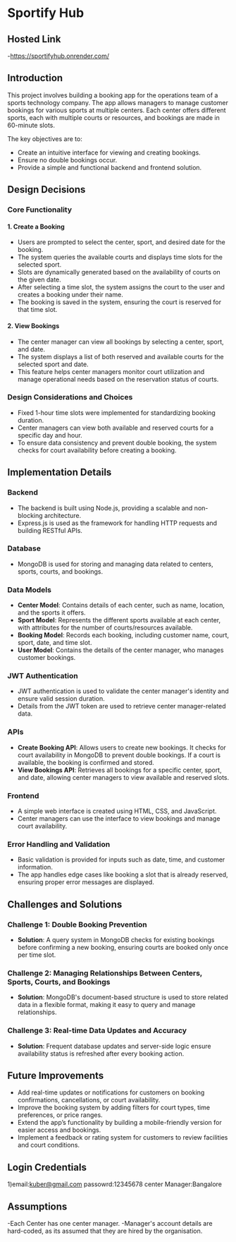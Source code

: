 # Sportify Hub

## Hosted Link

-https://sportifyhub.onrender.com/

## Introduction

This project involves building a booking app for the operations team of a sports technology company. The app allows managers to manage customer bookings for various sports at multiple centers. Each center offers different sports, each with multiple courts or resources, and bookings are made in 60-minute slots.

The key objectives are to:
- Create an intuitive interface for viewing and creating bookings.
- Ensure no double bookings occur.
- Provide a simple and functional backend and frontend solution.

## Design Decisions

### Core Functionality

#### 1. Create a Booking
- Users are prompted to select the center, sport, and desired date for the booking.
- The system queries the available courts and displays time slots for the selected sport.
- Slots are dynamically generated based on the availability of courts on the given date.
- After selecting a time slot, the system assigns the court to the user and creates a booking under their name.
- The booking is saved in the system, ensuring the court is reserved for that time slot.

#### 2. View Bookings
- The center manager can view all bookings by selecting a center, sport, and date.
- The system displays a list of both reserved and available courts for the selected sport and date.
- This feature helps center managers monitor court utilization and manage operational needs based on the reservation status of courts.

### Design Considerations and Choices
- Fixed 1-hour time slots were implemented for standardizing booking duration.
- Center managers can view both available and reserved courts for a specific day and hour.
- To ensure data consistency and prevent double booking, the system checks for court availability before creating a booking.

## Implementation Details

### Backend
- The backend is built using Node.js, providing a scalable and non-blocking architecture.
- Express.js is used as the framework for handling HTTP requests and building RESTful APIs.

### Database
- MongoDB is used for storing and managing data related to centers, sports, courts, and bookings.

### Data Models
- **Center Model**: Contains details of each center, such as name, location, and the sports it offers.
- **Sport Model**: Represents the different sports available at each center, with attributes for the number of courts/resources available.
- **Booking Model**: Records each booking, including customer name, court, sport, date, and time slot.
- **User Model**: Contains the details of the center manager, who manages customer bookings.

### JWT Authentication
- JWT authentication is used to validate the center manager's identity and ensure valid session duration.
- Details from the JWT token are used to retrieve center manager-related data.

### APIs
- **Create Booking API**: Allows users to create new bookings. It checks for court availability in MongoDB to prevent double bookings. If a court is available, the booking is confirmed and stored.
- **View Bookings API**: Retrieves all bookings for a specific center, sport, and date, allowing center managers to view available and reserved slots.

### Frontend
- A simple web interface is created using HTML, CSS, and JavaScript.
- Center managers can use the interface to view bookings and manage court availability.

### Error Handling and Validation
- Basic validation is provided for inputs such as date, time, and customer information.
- The app handles edge cases like booking a slot that is already reserved, ensuring proper error messages are displayed.

## Challenges and Solutions

### Challenge 1: Double Booking Prevention
- **Solution**: A query system in MongoDB checks for existing bookings before confirming a new booking, ensuring courts are booked only once per time slot.

### Challenge 2: Managing Relationships Between Centers, Sports, Courts, and Bookings
- **Solution**: MongoDB's document-based structure is used to store related data in a flexible format, making it easy to query and manage relationships.

### Challenge 3: Real-time Data Updates and Accuracy
- **Solution**: Frequent database updates and server-side logic ensure availability status is refreshed after every booking action.

## Future Improvements
- Add real-time updates or notifications for customers on booking confirmations, cancellations, or court availability.
- Improve the booking system by adding filters for court types, time preferences, or price ranges.
- Extend the app’s functionality by building a mobile-friendly version for easier access and bookings.
- Implement a feedback or rating system for customers to review facilities and court conditions.

## Login Credentials
1)email:kuber@gmail.com
   passowrd:12345678
   center Manager:Bangalore

## Assumptions
-Each Center has one center manager.
-Manager's account details are hard-coded, as its assumed that they are hired by the organisation.
